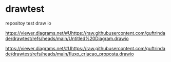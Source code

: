 # drawtest
repositoy test draw io

https://viewer.diagrams.net/#Uhttps://raw.githubusercontent.com/guftrindade/drawtest/refs/heads/main/Untitled%20Diagram.drawio

https://viewer.diagrams.net/#Uhttps://raw.githubusercontent.com/guftrindade/drawtest/refs/heads/main/fluxo_criacao_proposta.drawio
